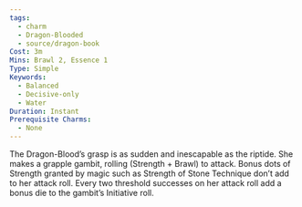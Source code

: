 ```yaml
---
tags:
  - charm
  - Dragon-Blooded
  - source/dragon-book
Cost: 3m
Mins: Brawl 2, Essence 1
Type: Simple
Keywords:
  - Balanced
  - Decisive-only
  - Water
Duration: Instant
Prerequisite Charms:
  - None
---
```

The Dragon-Blood’s grasp is as sudden and inescapable as the riptide. She makes a grapple gambit, rolling (Strength + Brawl) to attack. Bonus dots of Strength granted by magic such as Strength of Stone Technique don’t add to her attack roll. Every two threshold successes on her attack roll add a bonus die to the gambit’s Initiative roll.